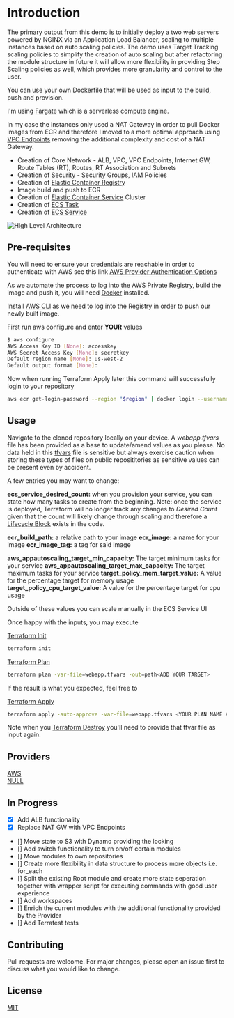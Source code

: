 # Introduction

The primary output from this demo is to initially deploy a two web servers powered by NGINX via an Application Load Balancer, scaling to multiple instances based on auto scaling policies. The demo uses Target Tracking scaling policies to simplify the creation of auto scaling but after refactoring the module structure in future it will allow more flexibility in providing Step Scaling policies as well, which provides more granularity and control to the user.

You can use your own Dockerfile that will be used as input to the build, push and provision. 

I'm using [Fargate](https://aws.amazon.com/fargate) which is a serverless compute engine.

In my case the instances only used a NAT Gateway in order to pull Docker images from ECR and therefore I moved to a more optimal approach using [VPC Endpoints](https://docs.aws.amazon.com/AmazonECR/latest/userguide/vpc-endpoints.html) removing the additional complexity and cost of a NAT Gateway.

- Creation of Core Network - ALB, VPC, VPC Endpoints, Internet GW, Route Tables (RT), Routes, RT Association and Subnets
- Creation of Security - Security Groups, IAM Policies
- Creation of [Elastic Container Registry](https://aws.amazon.com/ecr/)
- Image build and push to ECR 
- Creation of [Elastic Container Service](https://aws.amazon.com/ecs/) Cluster 
- Creation of [ECS Task](https://docs.aws.amazon.com/AmazonECS/latest/developerguide/task_definitions.html)
- Creation of [ECS Service](https://docs.aws.amazon.com/AmazonECS/latest/developerguide/ecs_services.html) 

![High Level Architecture](demo_architecture.svg)

## Pre-requisites

You will need to ensure your credentials are reachable in order to authenticate with AWS see this link
[AWS Provider Authentication Options](https://registry.terraform.io/providers/hashicorp/aws/latest/docs)

As we automate the process to log into the AWS Private Registry, build the image and push it, you will need [Docker](https://docs.docker.com/get-docker/) installed.

Install [AWS CLI](https://docs.aws.amazon.com/cli/latest/userguide/install-cliv2.html) as we need to log into the Registry in order to push our newly built image.

First run aws configure and enter **YOUR** values

```bash
$ aws configure
AWS Access Key ID [None]: accesskey
AWS Secret Access Key [None]: secretkey
Default region name [None]: us-west-2
Default output format [None]:
```

Now when running Terraform Apply later this command will successfully login to your repository

```bash
aws ecr get-login-password --region "$region" | docker login --username AWS --password-stdin "$repository_url" 
```

## Usage

Navigate to the cloned repository locally on your device. A *webapp.tfvars* file has been provided as a base to update/amend values as you please. No data held in this [tfvars](https://www.terraform.io/docs/language/values/variables.html) file is sensitive but always exercise caution when storing these types of files on public reposititories as sensitive values can be present even by accident.

A few entries you may want to change:

**ecs_service_desired_count:** when you provision your service, you can state how many tasks to create from the beginning. Note: once the service is deployed, Terraform will no longer track any changes to *Desired Count* given that the count will likely change through scaling and therefore a [Lifecycle Block](https://www.terraform.io/docs/language/meta-arguments/lifecycle.html) exists in the code.

**ecr_build_path:** a relative path to your image
**ecr_image:** a name for your image
**ecr_image_tag:** a tag for said image

**aws_appautoscaling_target_min_capacity:** The target minimum tasks for your service
**aws_appautoscaling_target_max_capacity:** The target maximum tasks for your service
**target_policy_mem_target_value:** A value for the percentage target for memory usage
**target_policy_cpu_target_value:** A value for the percentage target for cpu usage

Outside of these values you can scale manually in the ECS Service UI

Once happy with the inputs, you may execute

[Terraform Init](https://www.terraform.io/docs/cli/commands/init.html)

```bash
terraform init
```
[Terraform Plan](https://www.terraform.io/docs/cli/commands/plan.html)

```bash
terraform plan -var-file=webapp.tfvars -out=path<ADD YOUR TARGET>
```

If the result is what you expected, feel free to

[Terraform Apply](https://www.terraform.io/docs/cli/commands/apply.html)

```bash
terraform apply -auto-approve -var-file=webapp.tfvars <YOUR PLAN NAME AS ABOVE>
```

Note when you [Terraform Destroy](https://www.terraform.io/docs/cli/commands/destroy.html) you'll need to provide that tfvar file as input again.

## Providers

[AWS](https://registry.terraform.io/providers/hashicorp/aws/latest/docs)\
[NULL](https://registry.terraform.io/providers/hashicorp/null/latest)

## In Progress

- [x] Add ALB functionality
- [x] Replace NAT GW with VPC Endpoints
- [] Move state to S3 with Dynamo providing the locking
- [] Add switch functionality to turn on/off certain modules
- [] Move modules to own repositories
- [] Create more flexibility in data structure to process more objects i.e. for_each
- [] Split the existing Root module and create more state seperation together with wrapper script for executing commands with good user experience
- [] Add workspaces
- [] Enrich the current modules with the additional functionality provided by the Provider
- [] Add Terratest tests

## Contributing
Pull requests are welcome. For major changes, please open an issue first to discuss what you would like to change.

## License
[MIT](https://choosealicense.com/licenses/mit/)
